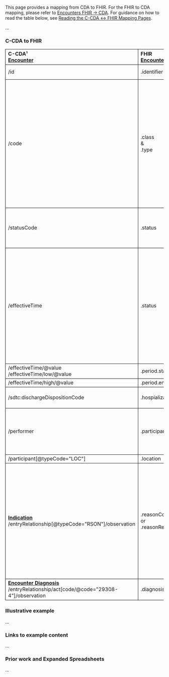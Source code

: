 <style>
td, th {
   border: 1px solid black!important;
}
</style>

This page provides a mapping from CDA to FHIR. For the FHIR to CDA mapping, please refer to [Encounters FHIR → CDA](./FC-encounters.html). For guidance on how to read the table below, see [Reading the C-CDA ↔ FHIR Mapping Pages](./mappingGuidance.html).

...

### C-CDA to FHIR

|C-CDA¹<br/>[Encounter](https://hl7.org/cda/us/ccda/2024Jan/StructureDefinition-EncounterActivity.html)|FHIR<br/>[Encounter](https://hl7.org/fhir/us/core/STU4/StructureDefinition-us-core-encounter.html)|Transform Steps|
|:----|:----|:----|
|/id|.identifier|[CDA id ↔ FHIR identifier](mappingGuidance.html#cda-id--fhir-identifier)|
|/code |.class<br/>&<br/>.type|If the root code or any translation is from V3 ActCode, it maps to .class. Place all remaining codes in .type.<br/>If the code cannot be converted to V3 ActCode, use the [Data Absent Reason](http://hl7.org/fhir/StructureDefinition/data-absent-reason) extension.<br/>[CDA coding ↔ FHIR CodeableConcept](mappingGuidance.html#cda-coding--fhir-codeableconcept)<br/>**TODO: ConceptMap for CPT->ActCode?**|
|/statusCode|.status|**Note:** statusCode is optional in C-CDA. If missing, fallback to effectiveTime mapping.
|/effectiveTime|.status|If effectiveTime is a single timestamp or contains a high, status = `"finished"`.<br/>If low is present and high is missing, the status may be `"in-progress"` but implementers should take care to evaluate historical values and interpret as `"finished"` if appropriate.
|/effectiveTime/@value<br/>/effectiveTime/low/@value|.period.start
|/effectiveTime/high/@value|.period.end
|/sdtc:dischargeDispositionCode|.hospialization.dischargeDisposition|[CDA coding ↔ FHIR CodeableConcept](mappingGuidance.html#cda-coding--fhir-codeableconcept)
|/performer|.participant|*TODO: Mapping Guidance for general performers (Participant vs ParticipantRole vs Organization)*
|/participant[@typeCode="LOC"]|.location
|**[Indication](https://hl7.org/cda/us/ccda/2024Jan/StructureDefinition-Indication.html)**<br/>/entryRelationship[@typeCode="RSON"]/observation|.reasonCode<br/>or<br/>.reasonReference|If the id of the indication references a problem in the document that has been converted to a FHIR resource, populate .reasonReference with a reference to that resource. Otherwise, map observation/value to .reasonCode.<br/>[CDA coding ↔ FHIR CodeableConcept](mappingGuidance.html#cda-coding--fhir-codeableconcept)
|**[Encounter Diagnosis](https://hl7.org/cda/us/ccda/2024Jan/StructureDefinition-EncounterDiagnosis.html)**<br/>/entryRelationship/act[code/@code="29308-4"]/observation|.diagnosis.condition|Map similar to [CDA → FHIR Problems](./CF-problems.html).


### Illustrative example
...
### Links to example content
...
### Prior work and Expanded Spreadsheets
...